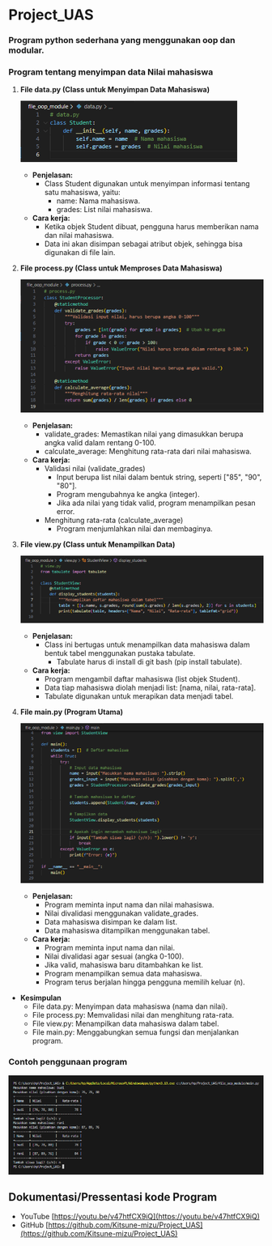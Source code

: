 # Project_UAS

### Program python sederhana yang menggunakan oop dan modular.
### Program tentang menyimpan data Nilai mahasiswa

1. **File data.py (Class untuk Menyimpan Data Mahasiswa)**

     ![alt text](image.png)

     * **Penjelasan:**
         * Class Student digunakan untuk menyimpan informasi tentang satu mahasiswa, yaitu:
             - name: Nama mahasiswa.
             - grades: List nilai mahasiswa.
     * **Cara kerja:**
         - Ketika objek Student dibuat, pengguna harus memberikan nama dan nilai mahasiswa.
         - Data ini akan disimpan sebagai atribut objek, sehingga bisa digunakan di file lain.
 
2. **File process.py (Class untuk Memproses Data Mahasiswa)**

     ![alt text](image-1.png)

     * **Penjelasan:**
         - validate_grades: Memastikan nilai yang dimasukkan berupa angka valid dalam rentang 0-100.
         - calculate_average: Menghitung rata-rata dari nilai mahasiswa.
     * **Cara kerja:**
         * Validasi nilai (validate_grades)
             - Input berupa list nilai dalam bentuk string, seperti ["85", "90", "80"].
             - Program mengubahnya ke angka (integer).
             - Jika ada nilai yang tidak valid, program menampilkan pesan error.
         * Menghitung rata-rata (calculate_average)
             - Program menjumlahkan nilai dan membaginya.
 
3. **File view.py (Class untuk Menampilkan Data)**

     ![alt text](image-2.png)

     * **Penjelasan:**
         * Class ini bertugas untuk menampilkan data mahasiswa dalam bentuk tabel menggunakan pustaka tabulate.
             - Tabulate harus di install di git bash (pip install tabulate).
     * **Cara kerja:**
         - Program mengambil daftar mahasiswa (list objek Student).
         - Data tiap mahasiswa diolah menjadi list: [nama, nilai, rata-rata].
         - Tabulate digunakan untuk merapikan data menjadi tabel.
 
4. **File main.py (Program Utama)**

     ![alt text](image-3.png)

     * **Penjelasan:**
         - Program meminta input nama dan nilai mahasiswa.
         - Nilai divalidasi menggunakan validate_grades.
         - Data mahasiswa disimpan ke dalam list.
         - Data mahasiswa ditampilkan menggunakan tabel.
     * **Cara kerja:**
         - Program meminta input nama dan nilai.
         - Nilai divalidasi agar sesuai (angka 0-100).
         - Jika valid, mahasiswa baru ditambahkan ke list.
         - Program menampilkan semua data mahasiswa.
         - Program terus berjalan hingga pengguna memilih keluar (n).
         
* **Kesimpulan**
     - File data.py: Menyimpan data mahasiswa (nama dan nilai).
     - File process.py: Memvalidasi nilai dan menghitung rata-rata.
     - File view.py: Menampilkan data mahasiswa dalam tabel.
     - File main.py: Menggabungkan semua fungsi dan menjalankan program.


### Contoh penggunaan program

![alt text](image-4.png)


## Dokumentasi/Pressentasi kode Program

* YouTube [https://youtu.be/v47htfCX9iQ](https://youtu.be/v47htfCX9iQ)
* GitHub [https://github.com/Kitsune-mizu/Project_UAS](https://github.com/Kitsune-mizu/Project_UAS)